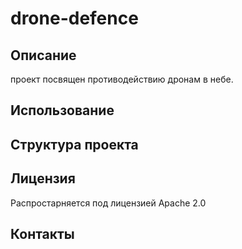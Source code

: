 drone-defence
=

## Описание

проект посвящен противодействию дронам в небе.

## Использование

## Структура проекта

## Лицензия

Распростарняется под лицензией Apache 2.0

## Контакты
